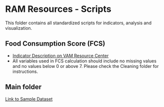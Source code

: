 # RAM Resources - Scripts

This folder contains all standardized scripts for indicators, analysis and visualization.

## Food Consumption Score (FCS)

- [Indicator Description on VAM Resource Center](https://resources.vam.wfp.org/data-analysis/quantitative/food-security/food-consumption-score-nutritional-quality-analysis)
- All variables used in FCS calculation should include no missing values and no values below 0 or above 7. Please check the Cleaning folder for instructions.

## Main folder

[Link to Sample Dataset](https://github.com/WFP-VAM/RAMResourcesScripts/blob/main/Static/FCS_Sample_Survey.csv)
